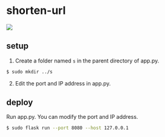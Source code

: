 # shorten-url
<img src="https://img.shields.io/badge/status-stable-brightgreen"></img>
## setup
1. Create a folder named `s` in the parent directory of app.py.
```sh
$ sudo mkdir ../s
```
2. Edit the port and IP address in app.py.
## deploy
Run app.py. You can modify the port and IP address.
```sh
$ sudo flask run --port 8080 --host 127.0.0.1
```
